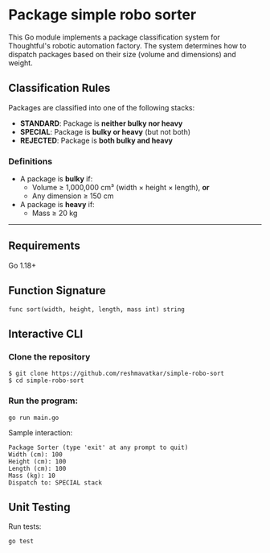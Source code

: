 # Package simple robo sorter

This Go module implements a package classification system for Thoughtful's robotic automation factory. The system determines how to dispatch packages based on their size (volume and dimensions) and weight.

## Classification Rules

Packages are classified into one of the following stacks:

- **STANDARD**: Package is **neither bulky nor heavy**
- **SPECIAL**: Package is **bulky or heavy** (but not both)
- **REJECTED**: Package is **both bulky and heavy**

### Definitions

- A package is **bulky** if:
  - Volume ≥ 1,000,000 cm³ (width × height × length), **or**
  - Any dimension ≥ 150 cm
- A package is **heavy** if:
  - Mass ≥ 20 kg

---
## Requirements

Go 1.18+

## Function Signature

```
func sort(width, height, length, mass int) string
```

## Interactive CLI
###  Clone the repository

```
$ git clone https://github.com/reshmavatkar/simple-robo-sort
$ cd simple-robo-sort
```
### Run the program:
```
go run main.go
```

Sample interaction:
```
Package Sorter (type 'exit' at any prompt to quit)
Width (cm): 100
Height (cm): 100
Length (cm): 100
Mass (kg): 10
Dispatch to: SPECIAL stack
```

## Unit Testing
Run tests:
```
go test
```